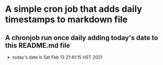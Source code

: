 A simple cron job that adds daily timestamps to markdown file
============================================================
## A chronjob run once daily adding today's date to this README.md file
* today's date is Sat Feb 13 21:41:15 HST 2021
